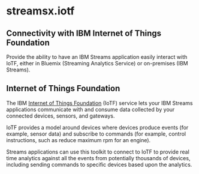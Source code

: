 # streamsx.iotf

## Connectivity with IBM Internet of Things Foundation

Provide the ability to have an IBM Streams application easily interact with IoTF, either in Bluemix (Streaming Analytics Service) or on-premises (IBM Streams).

## Internet of Things Foundation
The IBM [Internet of Things Foundation](https://internetofthings.ibmcloud.com/) (IoTF) service lets
your IBM Streams applications communicate with and consume data collected by your
connected devices, sensors, and gateways.

IoTF provides a model around devices where devices produce events (for example, sensor data)
and subscribe to commands (for example, control instructions, such as reduce maximum rpm for an engine).

Streams applications can use this toolkit to connect to IoTF to 
provide real time analytics against all the events from potentially
thousands of devices, including sending commands to specific devices based upon the analytics.
